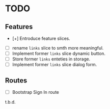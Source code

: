 # TODO

## Features

- [+] Entroduce feature slices.
- [ ] rename `links` slice to smth more meaningful.
- [ ] Implement former `links` slice dynamic button.
- [ ] Store former `links` enteties in storage.
- [ ] Implement former `links` slice dialog form.

## Routes

- [ ] Bootstrap Sign In route

t.b.d.
